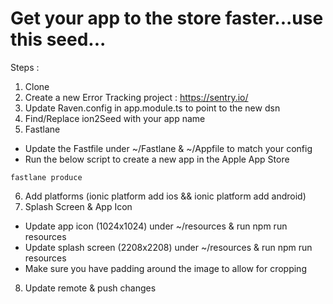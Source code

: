 # Get your app to the store faster...use this seed...

Steps :

1. Clone 
2. Create a new Error Tracking project : https://sentry.io/
3. Update Raven.config in app.module.ts to point to the new dsn
4. Find/Replace ion2Seed with your app name
5. Fastlane

  * Update the Fastfile under ~/Fastlane & ~/Appfile to match your config
  * Run the below script to create a new app in the Apple App Store
  
  ```
  fastlane produce
  ```
    
6. Add platforms (ionic platform add ios && ionic platform add android)
7. Splash Screen & App Icon

  * Update app icon (1024x1024) under ~/resources & run npm run resources
  * Update splash screen (2208x2208) under ~/resources & run npm run resources
  * Make sure you have padding around the image to allow for cropping
  
8. Update remote & push changes
